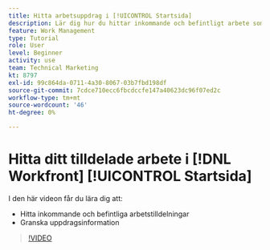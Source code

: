 ```yaml
---
title: Hitta arbetsuppdrag i [!UICONTROL Startsida]
description: Lär dig hur du hittar inkommande och befintligt arbete som du har tilldelats i [!UICONTROL  ]. Granska sedan uppdragsinformationen.
feature: Work Management
type: Tutorial
role: User
level: Beginner
activity: use
team: Technical Marketing
kt: 8797
exl-id: 99c864da-0711-4a30-8067-03b7fbd198df
source-git-commit: 7cdce710ecc6fbcdccfe147a40623dc96f07ed2c
workflow-type: tm+mt
source-wordcount: '46'
ht-degree: 0%

---
```


# Hitta ditt tilldelade arbete i [!DNL Workfront] [!UICONTROL Startsida]

I den här videon får du lära dig att:

* Hitta inkommande och befintliga arbetstilldelningar
* Granska uppdragsinformation

>[!VIDEO](https://video.tv.adobe.com/v/335098/?quality=12)
